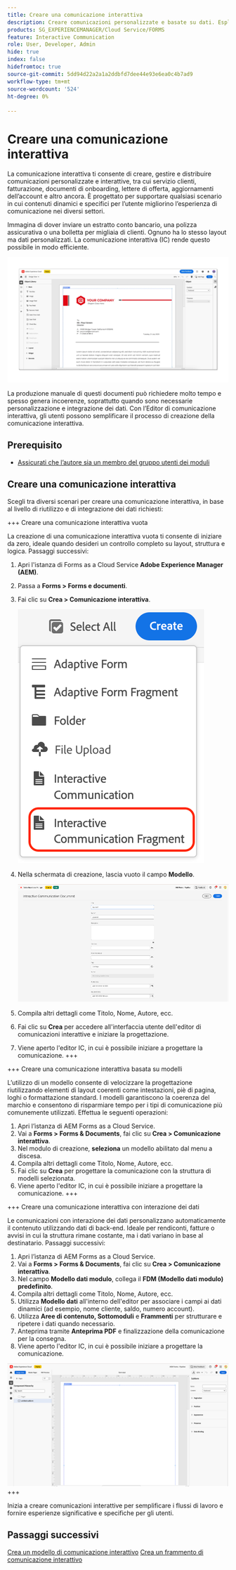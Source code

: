 ```yaml
---
title: Creare una comunicazione interattiva
description: Creare comunicazioni personalizzate e basate su dati. Esplora le funzioni chiave, i passaggi di onboarding e i casi d’uso reali con guide e tutorial.
products: SG_EXPERIENCEMANAGER/Cloud Service/FORMS
feature: Interactive Communication
role: User, Developer, Admin
hide: true
index: false
hidefromtoc: true
source-git-commit: 5dd94d22a2a1a2ddbfd7dee44e93e6ea0c4b7ad9
workflow-type: tm+mt
source-wordcount: '524'
ht-degree: 0%

---
```



# Creare una comunicazione interattiva

La comunicazione interattiva ti consente di creare, gestire e distribuire comunicazioni personalizzate e interattive, tra cui servizio clienti, fatturazione, documenti di onboarding, lettere di offerta, aggiornamenti dell’account e altro ancora. È progettato per supportare qualsiasi scenario in cui contenuti dinamici e specifici per l’utente migliorino l’esperienza di comunicazione nei diversi settori.

Immagina di dover inviare un estratto conto bancario, una polizza assicurativa o una bolletta per migliaia di clienti. Ognuno ha lo stesso layout ma dati personalizzati. La comunicazione interattiva (IC) rende questo possibile in modo efficiente.

![Trova documento IC](/help/forms/interactive-communication/assets/Picture1.png)

La produzione manuale di questi documenti può richiedere molto tempo e spesso genera incoerenze, soprattutto quando sono necessarie personalizzazione e integrazione dei dati. Con l’Editor di comunicazione interattiva, gli utenti possono semplificare il processo di creazione della comunicazione interattiva.

## Prerequisito

* [Assicurati che l’autore sia un membro del gruppo utenti dei moduli](/help/forms/setup-forms-cloud-service.md#configure-users)

## Creare una comunicazione interattiva

Scegli tra diversi scenari per creare una comunicazione interattiva, in base al livello di riutilizzo e di integrazione dei dati richiesti:

+++ Creare una comunicazione interattiva vuota

La creazione di una comunicazione interattiva vuota ti consente di iniziare da zero, ideale quando desideri un controllo completo su layout, struttura e logica.
Passaggi successivi:

1. Apri l&#39;istanza di Forms as a Cloud Service **Adobe Experience Manager (AEM)**.
1. Passa a **Forms > Forms e documenti**.
1. Fai clic su **Crea > Comunicazione interattiva**.

   ![Trova documento IC](/help/forms/interactive-communication/assets/comm.png)

1. Nella schermata di creazione, lascia vuoto il campo **Modello**.

   ![Trova documento IC](/help/forms/interactive-communication/assets/create-ic-document.png)

1. Compila altri dettagli come Titolo, Nome, Autore, ecc.
1. Fai clic su **Crea** per accedere all&#39;interfaccia utente dell&#39;editor di comunicazioni interattive e iniziare la progettazione.
1. Viene aperto l&#39;editor IC, in cui è possibile iniziare a progettare la comunicazione.
+++

+++ Creare una comunicazione interattiva basata su modelli

L’utilizzo di un modello consente di velocizzare la progettazione riutilizzando elementi di layout coerenti come intestazioni, piè di pagina, loghi o formattazione standard.
I modelli garantiscono la coerenza del marchio e consentono di risparmiare tempo per i tipi di comunicazione più comunemente utilizzati. Effettua le seguenti operazioni:

1. Apri l’istanza di AEM Forms as a Cloud Service.
1. Vai a **Forms > Forms &amp; Documents**, fai clic su **Crea > Comunicazione interattiva**.
1. Nel modulo di creazione, **seleziona** un modello abilitato dal menu a discesa.
1. Compila altri dettagli come Titolo, Nome, Autore, ecc.
1. Fai clic su **Crea** per progettare la comunicazione con la struttura di modelli selezionata.
1. Viene aperto l&#39;editor IC, in cui è possibile iniziare a progettare la comunicazione.
+++

+++ Creare una comunicazione interattiva con interazione dei dati

Le comunicazioni con interazione dei dati personalizzano automaticamente il contenuto utilizzando dati di back-end.
Ideale per rendiconti, fatture o avvisi in cui la struttura rimane costante, ma i dati variano in base al destinatario. Passaggi successivi:

1. Apri l’istanza di AEM Forms as a Cloud Service.
1. Vai a **Forms > Forms &amp; Documents**, fai clic su **Crea > Comunicazione interattiva**.
1. Nel campo **Modello dati modulo**, collega il **FDM (Modello dati modulo) predefinito**.
1. Compila altri dettagli come Titolo, Nome, Autore, ecc.
1. Utilizza **Modello dati** all&#39;interno dell&#39;editor per associare i campi ai dati dinamici (ad esempio, nome cliente, saldo, numero account).
1. Utilizza **Aree di contenuto, Sottomoduli** e **Frammenti** per strutturare e ripetere i dati quando necessario.
1. Anteprima tramite **Anteprima PDF** e finalizzazione della comunicazione per la consegna.
1. Viene aperto l&#39;editor IC, in cui è possibile iniziare a progettare la comunicazione.

![Trova documento IC](/help/forms/interactive-communication/assets/ic-ui.png)
+++

Inizia a creare comunicazioni interattive per semplificare i flussi di lavoro e fornire esperienze significative e specifiche per gli utenti.

## Passaggi successivi

[Crea un modello di comunicazione interattivo](/help/forms/interactive-communication/create-interactive-communication-template.md)
[Crea un frammento di comunicazione interattivo](/help/forms/interactive-communication/create-interactive-communication-fragment.md)
